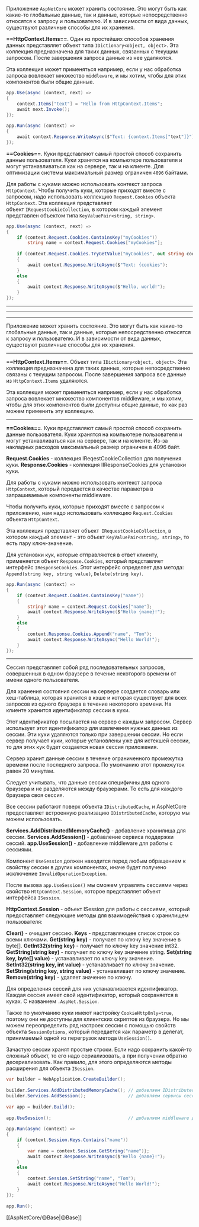 
Приложение `AspNetCore` может хранить состояние. Это могут быть как какие-то глобальные данные, так и данные, которые непосредственно относятся к запросу и пользователю. 
И в зависимости от вида данных, существуют различные способы для их хранения.

**==HttpContext.Items==**. Один из простейших способов хранения данных представляет объект типа `IDictionary<object, object>`. Эта коллекция предназначена для таких данных, связанных с текущим запросом. После завершения запроса данные из нее удаляются. 

Эта коллекция может применяться например, если у нас обработка запроса вовлекает множество `middleware`, и мы хотим, чтобы для этих компонентов были общие данные.

```c#
app.Use(async (context, next) =>
{
    context.Items["text"] = "Hello from HttpContext.Items";
    await next.Invoke();
});
 
app.Run(async (context) => 
{
	await context.Response.WriteAsync($"Text: {context.Items["text"]}")
});
```

**==Cookies==**. Куки представляют самый простой способ сохранить данные пользователя. Куки хранятся на компьютере пользователя и могут устанавливаться как на сервере, так и на клиенте.  Для оптимизации системы максимальный размер ограничен `4096` байтами.

Для работы с куками можно использовать контекст запроса `HttpContext`. Чтобы получить куки, которые приходят вместе с запросом, надо использовать коллекцию `Request.Cookies` объекта `HttpContext`. Эта коллекция представляет объект `IRequestCookieCollection`, в котором каждый элемент представлен объектом типа `KeyValuePair<string, string>`.

```c#
app.Use(async (context, next) => 
{
	if (context.Request.Cookies.ContainsKey("myCookies"))
	    string name = context.Request.Cookies["myCookies"];
	    
	if (context.Request.Cookies.TryGetValue("myCookies", out string cookies))
	{
		await context.Response.WriteAsync($"Text: {cookies");
	}
	else
	{
		await context.Response.WriteAsync($"Hello, world!");
	}
});
```







---
---
---

Приложение может хранить состояние. Это могут быть как какие-то глобальные данные, так и данные, которые непосредственно относятся к запросу и пользователю. И в зависимости от вида данных, существуют различные способы для их хранения.

---

**==HttpContext.Items==**. Объект типа `IDictionary<object, object>`. Эта коллекция предназначена для таких данных, которые непосредственно связаны с текущим запросом. После завершения запроса все данные из `HttpContext.Items` удаляются. 

Эта коллекция может применяться например, если у нас обработка запроса вовлекает множество компонентов middleware, и мы хотим, чтобы для этих компонентов были доступны общие данные, то как раз можем применить эту коллекцию.

---

**==Cookies==**. Куки представляют самый простой способ сохранить данные пользователя. Куки хранятся на компьютере пользователя и могут устанавливаться как на сервере, так и на клиенте. Из-за накладных расходов максимальный размер ограничен в 4096 байт.

**Request.Cookies** - коллекция IReqestCookieCollection для получения куки.
**Response.Cookies** - коллекция IIResponseCookies для установки куки.

Для работы с куками можно использовать контекст запроса `HttpContext`, который передается в качестве параметра в запрашиваемые компоненты middleware.

Чтобы получить куки, которые приходят вместе с запросом к приложению, нам надо использовать коллекцию `Request.Cookies` объекта `HttpContext`.

Эта коллекция представляет объект` IRequestCookieCollection`, в котором каждый элемент - это объект `KeyValuePair<string, string>`, то есть пару ключ-значение.

Для установки кук, которые отправляются в ответ клиенту, применяется объект `Response.Cookies`, который представляет интерфейс `IResponseCookies`. Этот интерфейс определяет два метода: `Append(string key, string value)`, `Delete(string key)`.

```c#
app.Run(async (context) =>
{
    if (context.Request.Cookies.ContainsKey("name"))
    {
        string? name = context.Request.Cookies["name"];
        await context.Response.WriteAsync($"Hello {name}!");
    }
    else
    {
        context.Response.Cookies.Append("name", "Tom");
        await context.Response.WriteAsync("Hello World!");
    }
});
```

---

Сессия представляет собой ряд последовательных запросов, совершенных в одном браузере в течение некоторого времени от имени одного пользователя.

Для хранения состояния сессии на сервере создается словарь или хеш-таблица, которая хранится в кэше и которая существует для всех запросов из одного браузера в течение некоторого времени. На клиенте хранится идентификатор сессии в куки.

Этот идентификатор посылается на сервер с каждым запросом. Сервер использует этот идентификатор для извлечения нужных данных из сессии. Эти куки удаляются только при завершении сессии. Но если сервер получает куки, которые установлены уже для истекшей сессии, то для этих кук будет создается новая сессия приложения.

Сервер хранит данные сессии в течение ограниченного промежутка времени после последнего запроса. По умолчанию этот промежуток равен 20 минутам.

Следует учитывать, что данные сессии специфичны для одного браузера и не разделяются между браузерами. То есть для каждого браузера своя сессия.

Все сессии работают поверх объекта `IDistributedCache`, и AspNetCore предоставляет встроенную реализацию `IDistributedCache`, которую мы можем использовать.

**Services.AddDistributedMemoryCache()** - добавление хранилища для сессии.
**Services.AddSession()** - добавление сервиса поддержки сессий.
**app.UseSession()** - добавление middleware для работы с сессиями.

Компонент `UseSession` должен находится перед любым обращением к свойству сессии в других компонентах, иначе будет получено исключение `InvalidOperationException`. 

После вызова `app.UseSession()` мы сможем управлять сессиями через свойство `HttpContext.Session`, которое представляет объект интерфейса `ISession`.

**HttpContext.Session** - объект ISession для работы с сессиями, который предоставляет следующие методы для взаимодействия с хранилищем пользователя:

**Clear()** - очищает сессию.
**Keys** - представляющее список строк со всеми ключами.
**Get(string key)** - получает по ключу key значение в byte[].
**GetInt32(string key)** - получает по ключу key значение int32.
**GetString(string key)** - получает по ключу key значение string.
**Set(string key, byte[] value)** - устанавливает по ключу key значение.
**SetInt32(string key, int value)** - устанавливает по ключу значение.
**SetString(string key, string value)** - устанавливает по ключу значение.
**Remove(string key)** - удаляет значение по ключу.

Для определения сессий для них устанавливается идентификатор. Каждая сессия имеет свой идентификатор, который сохраняется в куках. С названием `.AspNet.Session`.

Также по умолчанию куки имеют настройку `CookieHttpOnly=true`, поэтому они не доступны для клиентских скриптов из браузера. Но мы можем переопределить ряд настроек сессии с помощью свойств объекта `SessionOptions`, который передается как параметр в делегат, принимаемый одной из перегрузок метода `UseSession()`.

Зачастую сессии хранят простые строки. Если надо сохранить какой-то сложный объект, то его надо сериализовать, а при получении обратно десериализовать. Как правило, для этого определяются методы расширения для объекта `ISession`.

```c#
var builder = WebApplication.CreateBuilder();
 
builder.Services.AddDistributedMemoryCache(); // добавляем IDistributedMemoryCache
builder.Services.AddSession();                // добавляем сервисы сессии
 
var app = builder.Build();
 
app.UseSession();                             // добавляем middleware для сессий
 
app.Run(async (context) =>
{
    if (context.Session.Keys.Contains("name"))
    {
	    var name = context.Session.GetString("name")};
	    await context.Response.WriteAsync($"Hello {name}!");
    }
    else
    {
        context.Session.SetString("name", "Tom");
        await context.Response.WriteAsync("Hello World!");
    }
});
 
app.Run();
```

[[AspNetCore/🟡Base|🟡Base]]
